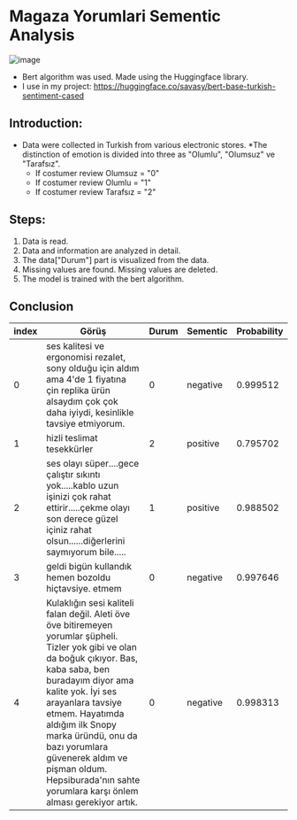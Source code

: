 # Magaza Yorumlari Sementic Analysis
![image](https://www.yasantipsikoloji.com/upload/images/sayfalar/2020/duygusal-problemleri-cozmenin-10-yolu-44069-5315495833-t.jpg)

* Bert algorithm was used. Made using the Huggingface library.
* I use in my project: https://huggingface.co/savasy/bert-base-turkish-sentiment-cased

## Introduction:

* Data were collected in Turkish from various electronic stores.
*The distinction of emotion is divided into three as "Olumlu", "Olumsuz" ve "Tarafsız".
  * If costumer review Olumsuz = "0"
  * If costumer review Olumlu = "1"  
  * If costumer review Tarafsız = "2"

## Steps:
1. Data is read.
2. Data and information are analyzed in detail.
3. The data["Durum"] part is visualized from the data.
4. Missing values are found. Missing values are deleted.
5. The model is trained with the bert algorithm.

## Conclusion

|index|Görüş|Durum|Sementic|Probability|
|-----|-----|----|----|-----|
|0|ses kalitesi ve ergonomisi rezalet, sony olduğu için aldım ama 4'de 1 fiyatına çin replika ürün alsaydım çok çok daha iyiydi, kesinlikle tavsiye etmiyorum.|0|negative|0.999512|
|1|hizli teslimat tesekkürler|2|positive|0.795702|
|2|ses olayı süper....gece çalıştır sıkıntı yok.....kablo uzun işinizi çok rahat ettirir.....çekme olayı son derece güzel içiniz rahat olsun......diğerlerini saymıyorum bile.....|1|positive|0.988502|
|3|geldi bigün kullandık hemen bozoldu hiçtavsiye. etmem|0|negative|0.997646|
|4|Kulaklığın sesi kaliteli falan değil. Aleti öve öve bitiremeyen yorumlar şüpheli. Tizler yok gibi ve olan da boğuk çıkıyor. Bas, kaba saba, ben buradayım diyor ama kalite yok. İyi ses arayanlara tavsiye etmem. Hayatımda aldığım ilk Snopy marka üründü, onu da bazı yorumlara güvenerek aldım ve pişman oldum. Hepsiburada'nın sahte yorumlara karşı önlem alması gerekiyor artık.|0|negative|0.998313|
